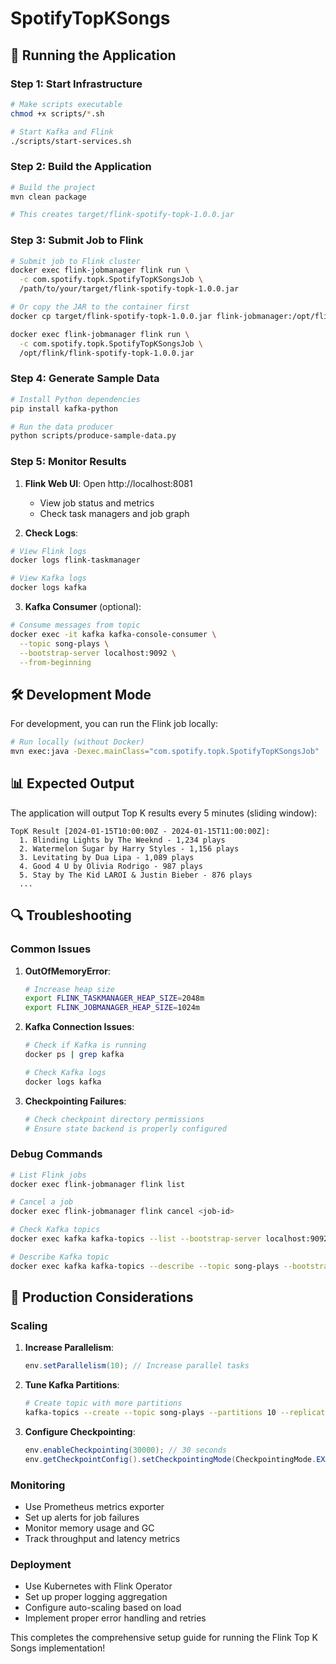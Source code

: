 # SpotifyTopKSongs


## 🔧 Running the Application

### Step 1: Start Infrastructure

```bash
# Make scripts executable
chmod +x scripts/*.sh

# Start Kafka and Flink
./scripts/start-services.sh
```

### Step 2: Build the Application

```bash
# Build the project
mvn clean package

# This creates target/flink-spotify-topk-1.0.0.jar
```

### Step 3: Submit Job to Flink

```bash
# Submit job to Flink cluster
docker exec flink-jobmanager flink run \
  -c com.spotify.topk.SpotifyTopKSongsJob \
  /path/to/your/target/flink-spotify-topk-1.0.0.jar

# Or copy the JAR to the container first
docker cp target/flink-spotify-topk-1.0.0.jar flink-jobmanager:/opt/flink/

docker exec flink-jobmanager flink run \
  -c com.spotify.topk.SpotifyTopKSongsJob \
  /opt/flink/flink-spotify-topk-1.0.0.jar
```

### Step 4: Generate Sample Data

```bash
# Install Python dependencies
pip install kafka-python

# Run the data producer
python scripts/produce-sample-data.py
```

### Step 5: Monitor Results

1. **Flink Web UI**: Open http://localhost:8081
   - View job status and metrics
   - Check task managers and job graph

2. **Check Logs**: 
```bash
# View Flink logs
docker logs flink-taskmanager

# View Kafka logs
docker logs kafka
```

3. **Kafka Consumer** (optional):
```bash
# Consume messages from topic
docker exec -it kafka kafka-console-consumer \
  --topic song-plays \
  --bootstrap-server localhost:9092 \
  --from-beginning
```

## 🛠️ Development Mode

For development, you can run the Flink job locally:

```bash
# Run locally (without Docker)
mvn exec:java -Dexec.mainClass="com.spotify.topk.SpotifyTopKSongsJob"
```

## 📊 Expected Output

The application will output Top K results every 5 minutes (sliding window):

```
TopK Result [2024-01-15T10:00:00Z - 2024-01-15T11:00:00Z]:
  1. Blinding Lights by The Weeknd - 1,234 plays
  2. Watermelon Sugar by Harry Styles - 1,156 plays
  3. Levitating by Dua Lipa - 1,089 plays
  4. Good 4 U by Olivia Rodrigo - 987 plays
  5. Stay by The Kid LAROI & Justin Bieber - 876 plays
  ...
```

## 🔍 Troubleshooting

### Common Issues

1. **OutOfMemoryError**:
   ```bash
   # Increase heap size
   export FLINK_TASKMANAGER_HEAP_SIZE=2048m
   export FLINK_JOBMANAGER_HEAP_SIZE=1024m
   ```

2. **Kafka Connection Issues**:
   ```bash
   # Check if Kafka is running
   docker ps | grep kafka
   
   # Check Kafka logs
   docker logs kafka
   ```

3. **Checkpointing Failures**:
   ```bash
   # Check checkpoint directory permissions
   # Ensure state backend is properly configured
   ```

### Debug Commands

```bash
# List Flink jobs
docker exec flink-jobmanager flink list

# Cancel a job
docker exec flink-jobmanager flink cancel <job-id>

# Check Kafka topics
docker exec kafka kafka-topics --list --bootstrap-server localhost:9092

# Describe Kafka topic
docker exec kafka kafka-topics --describe --topic song-plays --bootstrap-server localhost:9092
```

## 🚀 Production Considerations

### Scaling

1. **Increase Parallelism**:
   ```java
   env.setParallelism(10); // Increase parallel tasks
   ```

2. **Tune Kafka Partitions**:
   ```bash
   # Create topic with more partitions
   kafka-topics --create --topic song-plays --partitions 10 --replication-factor 3
   ```

3. **Configure Checkpointing**:
   ```java
   env.enableCheckpointing(30000); // 30 seconds
   env.getCheckpointConfig().setCheckpointingMode(CheckpointingMode.EXACTLY_ONCE);
   ```

### Monitoring

- Use Prometheus metrics exporter
- Set up alerts for job failures
- Monitor memory usage and GC
- Track throughput and latency metrics

### Deployment

- Use Kubernetes with Flink Operator
- Set up proper logging aggregation
- Configure auto-scaling based on load
- Implement proper error handling and retries

This completes the comprehensive setup guide for running the Flink Top K Songs implementation!